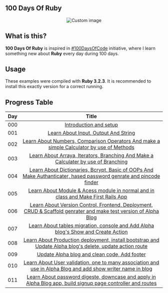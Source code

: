 ## 100 Days Of Ruby

<p align="center">
  <img src="https://raw.github.com/marcosvbras/100-days-of-ruby/master/images/ruby.png" alt="Custom image"/>
</p>

## What is this?

**100 Days Of Ruby** is inspired in [#100DaysOfCode](https://medium.freecodecamp.org/join-the-100daysofcode-556ddb4579e4) initiative, where I learn something new about **Ruby** every day during 100 days.


## Usage

These examples were compiled with **Ruby 3.2.3**. It is recommended to install this exactly version for a correct running.


## Progress Table


| Day | Title      |
| --- |:----------: |
| 000 | [Introduction and setup ](days0/setup.md) |
| 001 | [Learn About Input, Output And String ](days001) |
| 002 | [Learn About Numbers, Comparison Operators And make a simple Calculator by use of Methods](days002) |
| 003 | [Learn About Arraya, Iterators, Branching And Make a Calculater by use of Branching ](days003) |
| 004 | [Learn About Dictionaries, Bcrypt, Basic of OOPs And Make Authanticater, hased password genrate and pincode finder](days004) |
| 005 | [Learn About Module & Acess module in normal and in class and Make First Rails App ](days005) |
| 006 | [Learn About Version Control, Frontend, Deployment, CRUD & Scaffold genrater and make test version of Alpha Blog ](days006) |
| 007 | [Learn About tables migration, console and Add Alpha blog's Show and Create Action](days007) |
| 008 | [Learn About Production deployment, install bootstrap and Update Alpha blog's delete, update action route ](days008) |
| 009 | [Update Alpha blog and clean code, Add footer  ](https://github.com/ramgopalsiddh/100days_of_ruby/compare/be308f26b6023725d8d172cd42ec5c1f540f192f...74b9b3326e608bf5f91bfe13ba03ad5906ec2a4d) |
| 010 | [Learn About User validation, one to many association and use in Alpha Blog and add show writer name in blog ](https://github.com/ramgopalsiddh/100days_of_ruby/commits?author=ramgopalsiddh&since=2024-02-03&until=2024-02-03) |
| 011 | [Learn About password digeste, downcase  and apply in Alpha Blog app, build signup page controller and routes](https://github.com/ramgopalsiddh/100days_of_ruby/commits?author=ramgopalsiddh&since=2024-02-04&until=2024-02-04) |



